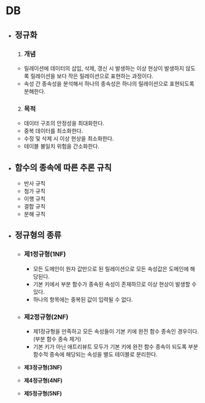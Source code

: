 # DB

- ## **정규화**

  1. ### 개념

  - 릴레이션에 데이터의 삽입, 삭제, 갱신 시 발생하는 이상 현상이 발생하지 않도록 릴레이션을 보다 작은 릴레이션으로 표현하는 과정이다.
  - 속성 간 종속성을 분석해서 하나의 종속성은 하나의 릴레이션으로 표현되도록 분해한다.

  2. ### 목적

  - 데이터 구조의 안정성을 최대화한다.
  - 중복 데이터를 최소화한다.
  - 수정 및 삭제 시 이상 현상을 최소화한다.
  - 테이블 불일치 위험을 간소화한다.

- ## **함수의 종속에 따른 추론 규칙**

  - 반사 규칙
  - 첨가 규칙
  - 이행 규칙
  - 결합 규칙
  - 분해 규칙

- ## **정규형의 종류**

  - ### 제1정규형(1NF)

    - 모든 도메인이 원자 값만으로 된 릴레이션으로 모든 속성값은 도메인에 해당된다.
    - 기본 키에서 부분 함수가 종속된 속성이 존재하므로 이상 현상이 발생할 수 있다.
    - 하나의 항목에는 중복된 값이 입력될 수 없다.

  - ### 제2정규형(2NF)

    - 제1정규형을 만족하고 모든 속성들이 기본 키에 완전 함수 종속인 경우이다.(부분 함수 종속 제거)
    - 기본 키가 아닌 애트리뷰트 모두가 기본 키에 완전 함수 종속이 되도록 부분 함수적 종속에 해당되는 속성을 별도 테이블로 분리한다.

  - **제3정규형(3NF)**

  - **제4정규형(4NF)**

  - **제5정규형(5NF)**